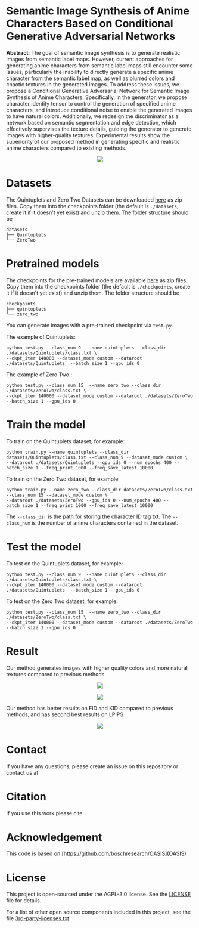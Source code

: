 # Semantic Image Synthesis of Anime Characters Based on Conditional Generative Adversarial Networks

**Abstract**: The goal of semantic image synthesis is to generate realistic images from semantic label maps. However, current approaches for generating anime characters from semantic label maps still encounter some issues, particularly the inability to directly generate a specific anime character from the semantic label map, as well as blurred colors and chaotic textures in the generated images. To address these issues, we propose a Conditional Generative Adversarial Network for Semantic Image Synthesis of Anime Characters. Specifically, in the generator, we propose character identity tensor to control the generation of specified anime characters, and introduce conditional noise to enable the generated images to have natural colors. Additionally, we redesign the discriminator as a network based on semantic segmentation and edge detection, which effectively supervises the texture details, guiding the generator to generate images with higher-quality textures. Experimental results show the superiority of our proposed method in generating specific and realistic anime characters compared to existing methods.

<p align="center">
<img src="figs/result_1.png" >
</p>

# Datasets

The Quintuplets and Zero Two Datasets can be downloaded [here](https://pan.baidu.com/s/1Nn_TmOfBx3JA9peBzzTrdA?pwd=1234) as zip files. Copy them into the checkpoints folder (the default is `./datasets`, create it if it doesn't yet exist) and unzip them. The folder structure should be

```
datasets
├── Quintuplets                   
└── ZeroTwo
```

# Pretrained models

The checkpoints for the pre-trained models are available [here](https://pan.baidu.com/s/1Nn_TmOfBx3JA9peBzzTrdA?pwd=1234) as zip files. Copy them into the checkpoints folder (the default is `./checkpoints`, create it if it doesn't yet exist) and unzip them. The folder structure should be

```
checkpoints
├── quintuplets                 
└── zero_two
```

You can generate images with a pre-trained checkpoint via `test.py`. 

The example of Quintuplets:

```
python test.py --class_num 9  --name quintuplets --class_dir ./datasets/Quintuplets/class.txt \
--ckpt_iter 140000 --dataset_mode custom --dataroot ./datasets/Quintuplets  --batch_size 1 --gpu_ids 0
```

The example of Zero Two :

```
python test.py --class_num 15  --name zero_two --class_dir ./datasets/ZeroTwo/class.txt \
--ckpt_iter 140000 --dataset_mode custom --dataroot ./datasets/ZeroTwo  --batch_size 1 --gpu_ids 0
```

# Train the model

To train on the Quintuplets dataset, for example:

```
python train.py --name quintuplets --class_dir datasets/Quintuplets/class.txt --class_num 9 --dataset_mode custom \
--dataroot ./datasets/Quintuplets --gpu_ids 0 --num_epochs 400 --batch_size 1 --freq_print 1000 --freq_save_latest 10000
```

To train on the Zero Two dataset, for example:

```
python train.py --name zero_two --class_dir datasets/ZeroTwo/class.txt --class_num 15 --dataset_mode custom \
--dataroot ./datasets/ZeroTwo --gpu_ids 0 --num_epochs 400 --batch_size 1 --freq_print 1000 --freq_save_latest 10000
```

The `--class_dir` is the path for storing the character ID tag txt. The `--class_num`  is the number of anime characters contained in the dataset.

# Test the model

To test on the Quintuplets dataset, for example:

```
python test.py --class_num 9  --name quintuplets --class_dir ./datasets/Quintuplets/class.txt \
--ckpt_iter 140000 --dataset_mode custom --dataroot ./datasets/Quintuplets  --batch_size 1 --gpu_ids 0
```

To test on the Zero Two dataset, for example:

```
python test.py --class_num 15  --name zero_two --class_dir ./datasets/ZeroTwo/class.txt \
--ckpt_iter 140000 --dataset_mode custom --dataroot ./datasets/ZeroTwo  --batch_size 1 --gpu_ids 0
```

# Result
Our method generates images with higher quality colors and more natural textures compared to previous methods
<p align="center">
<img src="figs/result_2.png" >
</p>

<p align="center">
<img src="figs/result_4.png" >
</p>

Our method has better results on FID and KID compared to previous methods, and has second best results on LPIPS

<p align="center">
<img src="figs/result_3.png" >
</p>

# Contact

If you have any questions, please create an issue on this repository or contact us at 

# Citation

If you use this work please cite

# Acknowledgement

This code is based on [https://github.com/boschresearch/OASIS](OASIS)

# License

This project is open-sourced under the AGPL-3.0 license. See the
[LICENSE](LICENSE) file for details.

For a list of other open source components included in this project, see the
file [3rd-party-licenses.txt](3rd-party-licenses.txt).
